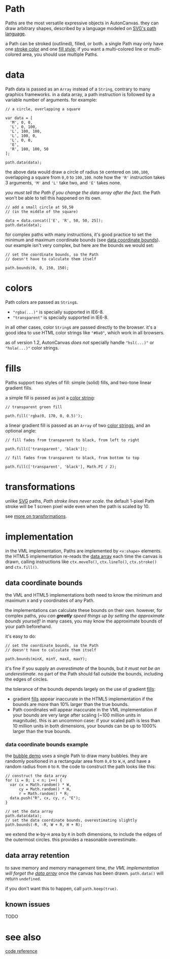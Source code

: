 # Path #

Paths are the most versatile expressive objects in AutonCanvas. they can draw arbitrary shapes, described by a language modeled on [SVG's path language](http://www.w3.org/TR/SVG/paths.html#PathData).

a Path can be stroked (outlined), filled, or both. a single Path may only have one [stroke color](#colors.md) and one [fill style](#fills.md); if you want a multi-colored line or multi-colored area, you should use multiple Paths.

# data #

Path data is passed as an `Array` instead of a `String`, contrary to many graphics frameworks. in a data array, a path instruction is followed by a variable number of arguments. for example:

```
// a circle, overlapping a square

var data = [
  'M', 0, 0,
  'L', 0, 100,
  'L', 100, 100,
  'L', 100, 0,
  'L', 0, 0,
  'E',
  'R', 100, 100, 50
];

path.data(data);
```

the above data would draw a circle of radius `50` centered on `100,100`, overlapping a square from `0,0` to `100,100`. note how the `'R'` instruction takes 3 arguments, `'M'` and `'L'` take two, and `'E'` takes none.

_you must tell the Path if you change the data array after the fact._ the Path won't be able to tell this happened on its own.

```
// add a small circle at 50,50
// (in the middle of the square)

data = data.concat(['E', 'R', 50, 50, 25]);
path.data(data);
```

for complex paths with many instructions, it's good practice to set the minimum and maximum coordinate bounds (see [data coordinate bounds](#data_coordinate_bounds.md)). our example isn't very complex, but here are the bounds we would set:

```
// set the coordinate bounds, so the Path
// doesn't have to calculate them itself

path.bounds(0, 0, 150, 150);
```

# colors #

Path colors are passed as `String`s.

  * `"rgba(...)"` is specially supported in IE6-8.
  * `"transparent"` is specially supported in IE6-8.

in all other cases, color `String`s are passed directly to the browser. it's a good idea to use HTML color strings like `"#0a0"`, which work in all browsers.

as of version 1.2, AutonCanvas _does not_ specially handle `"hsl(...)"` or `"hsla(...)"` color strings.

# fills #

Paths support two styles of fill: simple (solid) fills, and two-tone linear gradient fills.

a simple fill is passed as just a [color string](#colors.md):

```
// transparent green fill

path.fill('rgba(0, 170, 0, 0.5)');
```

a linear gradient fill is passed as an `Array` of two [color strings](#colors.md), and an optional angle:

```
// fill fades from transparent to black, from left to right

path.fill(['transparent', 'black']);

// fill fades from transparent to black, from bottom to top

path.fill(['transparent', 'black'], Math.PI / 2);
```

# transformations #

unlike [SVG](http://www.w3.org/TR/SVG/) paths, _Path stroke lines never scale_. the default 1-pixel Path stroke will be 1 screen pixel wide even when the path is scaled by 10.

see [more on transformations](Basics#transformations.md).

# implementation #

in the VML implementation, Paths are implemented by `<v:shape>` elements. the HTML5 implementation re-reads the [data array](#data.md) each time the canvas is drawn, calling instructions like `ctx.moveTo()`, `ctx.lineTo()`, `ctx.stroke()` and `ctx.fill()`.

## data coordinate bounds ##

the VML and HTML5 implementations both need to know the minimum and maximum x and y coordinates of any Path.

the implementations can calculate these bounds on their own. however, for complex paths, _you can **greatly** speed things up by setting the approximate bounds yourself!_ in many cases, you may know the approximate bounds of your path beforehand.

it's easy to do:

```
// set the coordinate bounds, so the Path
// doesn't have to calculate them itself

path.bounds(minX, minY, maxX, maxY);
```

it's fine if you supply an _overestimate_ of the bounds, but _it must not be an underestimate_. no part of the Path should fall outside the bounds, including the edges of circles.

the tolerance of the bounds depends largely on the use of gradient [fills](#fills.md):

  * gradient [fills](#fills.md) appear inaccurate in the HTML5 implementation if the bounds are more than 10% larger than the true bounds.
  * Path coordinates will appear inaccurate in the VML implementation if your bounds are very large after scaling (~100 million units in magnitude). this is an uncommon case: if your scaled path is less than 10 million units in both dimensions, your bounds can be up to 1000% larger than the true bounds.

### data coordinate bounds example ###

the [bubble demo](Demos#bubbles.md) uses a single Path to draw many bubbles. they are randomly positioned in a rectangular area from `0,0` to `W,H`, and have a random radius from `0` to `R`. the code to construct the path looks like this:

```
// construct the data array
for (i = 0; i < n; i++) {
  var cx = Math.random() * W,
      cy = Math.random() * H,
      r = Math.random() * R;
  data.push("R", cx, cy, r, "E");
}

// set the data array
path.data(data);
// set the data coordinate bounds, overestimating slightly
path.bounds(-R, -R, W + R, H + R);
```

we extend the `W`-by-`H` area by `R` in both dimensions, to include the edges of the outermost circles. this provides a reasonable overestimate.

## data array retention ##

to save memory and memory management time, _the VML implementation will forget the [data array](#data.md)_ once the canvas has been drawn. `path.data()` will return `undefined`.

if you don't want this to happen, call `path.keep(true)`.

## known issues ##

TODO

# see also #

[code reference](Reference#auton.canvas.Path.md)